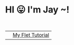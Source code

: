 <html>
  <head>
    <body>
    <h1>HI 😛 I'm Jay ~!</h1>
      <table>
        <img src = "">
      </table>
      <table>
        <tr>
          <td></td><td><a href = "https://github.com/Suk0803/Flet-tutorial">My Flet Tutorial</a></td>
        </tr>
      </table>
    </body>
  </head>
</html>
